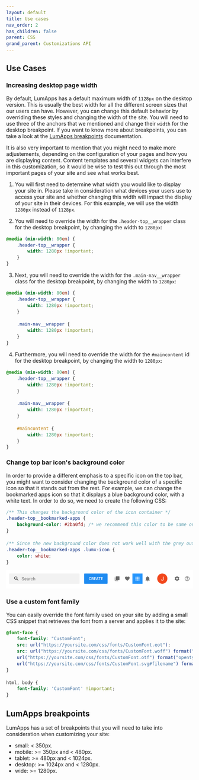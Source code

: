 ```yaml
---
layout: default
title: Use cases
nav_order: 2
has_children: false
parent: CSS
grand_parent: Customizations API
---
```


## Use Cases

### Increasing desktop page width

By default, LumApps has a default maximum width of `1128px` on the desktop version. This is usually the best width for all the different screen sizes that our users can have. However, you can change this default behavior by overriding these styles and changing the width of the site. You will need to use three of the anchors that we mentioned and change their `width` for the desktop breakpoint. If you want to know more about breakpoints, you can take a look at the [LumApps breakpoints](#lumapps-breakpoints) documentation.

It is also very important to mention that you might need to make more adjustements, depending on the configuration of your pages and how you are displaying content. Content templates and several widgets can interfere in this customization, so it would be wise to test this out through the most important pages of your site and see what works best.

1. You will first need to determine what width you would like to display your site in. Please take in consideration what devices your users use to access your site and whether changing this width will impact the display of your site in their devices. For this example, we will use the width `1280px` instead of `1128px`.

2. You will need to override the width for the `.header-top__wrapper` class for the desktop breakpoint, by changing the width to `1280px`:

```css
@media (min-width: 80em) {
    .header-top__wrapper {
        width: 1280px !important;
    }
}
```

3. Next, you will need to override the width for the `.main-nav__wrapper` class for the desktop breakpoint, by changing the width to `1280px`:

```css
@media (min-width: 80em) {
    .header-top__wrapper {
        width: 1280px !important;
    }

    .main-nav__wrapper {
        width: 1280px !important;
    }
}
```

4. Furthermore, you will need to override the width for the `#maincontent` id for the desktop breakpoint, by changing the width to `1280px`:

```css
@media (min-width: 80em) {
    .header-top__wrapper {
        width: 1280px !important;
    }

    .main-nav__wrapper {
        width: 1280px !important;
    }

    #maincontent {
        width: 1280px !important;
    }
}
```

### Change top bar icon's background color

In order to provide a different emphasis to a specific icon on the top bar, you might want to consider changing the background color of a specific icon so that it stands out from the rest. For example, we can change the bookmarked apps icon so that it displays a blue background color, with a white text. In order to do so, we need to create the following CSS:

```css
/** This changes the background color of the icon container */
.header-top__bookmarked-apps {
    background-color: #2ba0fd; /* we recommend this color to be same one as your site's primary color */
}

/** Since the new background color does not work well with the grey out of the box color for icons, we change the color of the icon as well */
.header-top__bookmarked-apps .lumx-icon {
    color: white;
}
```

![image](./assets/css-customization-icon-background-color.png)

### Use a custom font family

You can easily override the font family used on your site by adding a small CSS snippet that retrieves the font from a server and applies it to the site:

```css
@font-face {
    font-family: "CustomFont";
    src: url("https://yoursite.com/css/fonts/CustomFont.eot");
    src: url("https://yoursite.com/css/fonts/CustomFont.woff") format("woff"),
    url("https://yoursite.com/css/fonts/CustomFont.otf") format("opentype"),
    url("https://yoursite.com/css/fonts/CustomFont.svg#filename") format("svg");
}

html, body {
    font-family: 'CustomFont' !important;
}
```

## LumApps breakpoints

LumApps has a set of breakpoints that you will need to take into consideration when customizing your site:
- small: < 350px.
- mobile: >= 350px and < 480px.
- tablet: >= 480px and  < 1024px.
- desktop: >= 1024px and < 1280px.
- wide: >= 1280px.